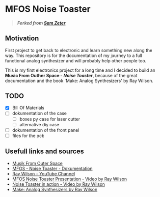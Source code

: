 # MFOS Noise Toaster


> ##### Forked from *[Sam Zeter](https://github.com/samzeter/noise-toaster)*

## Motivation

First project to get back to electronic and learn something new along the way.
This repository is for the documentation of my journey to a full functional analog synthesizer and will probably help other people too.

This is my first electronics project for a long time and I decided to build an __Music From Outher Space -__ __*Noise Toaster*__,  because of the great documentation and the book 'Make: Analog Synthesizers' by Ray Wilson.

## TODO

* [X] Bill Of Materials
* [ ] dokumentation of the case
	* [ ] boxes py case for laser cutter
	* [ ] alternative diy case
* [ ] dokumentation of the front panel
* [ ] files for the pcb

## Usefull links and sources

* [Musik From Outer Space](http://musicfromouterspace.com/)
* [MFOS - Noise Toaster - Dokumentation](http://musicfromouterspace.com/index.php?MAINTAB=SYNTHDIY&PROJARG=NOISETOASTER/NOISETOASTER.php&VPW=1493&VPH=725)
* [Ray Wilson - YouTube Channel](https://www.youtube.com/@Musicfromouterspace)
* [MFOS Noise Toaster Presentation - Video by Ray Wilson](https://www.youtube.com/watch?v=smFKx6gfOd0)
* [Noise Toaster in action - Video by Ray Wilson](https://www.youtube.com/watch?v=qHlyuIe3wuU)
* [Make: Analog Synthesizers by Ray Wilson](https://learning.oreilly.com/library/view/make-analog-synthesizers/9781449356200/)








